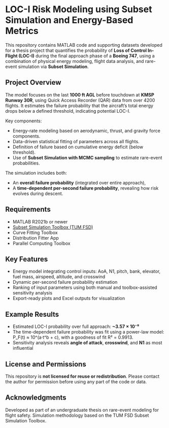 # LOC-I Risk Modeling using Subset Simulation and Energy-Based Metrics

This repository contains MATLAB code and supporting datasets developed for a thesis project that quantifies the probability of **Loss of Control In-Flight (LOC-I)** during the final approach phase of a **Boeing 747**, using a combination of physical energy modeling, flight data analysis, and rare-event simulation via **Subset Simulation**.

## Project Overview

The model focuses on the last **1000 ft AGL** before touchdown at **KMSP Runway 30R**, using Quick Access Recorder (QAR) data from over 4200 flights. It estimates the failure probability that the aircraft’s total energy drops below a defined threshold, indicating potential LOC-I.

Key components:
- Energy-rate modeling based on aerodynamic, thrust, and gravity force components.
- Data-driven statistical fitting of parameters across all flights.
- Definition of failure based on cumulative energy deficit (below threshold).
- Use of **Subset Simulation with MCMC sampling** to estimate rare-event probabilities.

The simulation includes both:
- An **overall failure probability** (integrated over entire approach),
- A **time-dependent per-second failure probability**, revealing how risk evolves during descent.

## Requirements

- MATLAB R2021b or newer
- [Subset Simulation Toolbox (TUM FSD)](https://www.fs.tum.de/en/aircraft/projects/software-tools/)
- Curve Fitting Toolbox
- Distribution Fitter App
- Parallel Computing Toolbox

## Key Features

- Energy model integrating control inputs: AoA, N1, pitch, bank, elevator, fuel mass, airspeed, altitude, and crosswind
- Dynamic per-second failure probability estimation
- Ranking of input parameters using both manual and toolbox-assisted sensitivity analysis
- Export-ready plots and Excel outputs for visualization

## Example Results

- Estimated LOC-I probability over full approach: **~3.57 × 10⁻⁸**
- The time-dependent failure probability was fit using a power-law model:
  P_F(t) ≈ 10^(a·t^b + c), with a goodness of fit R² = 0.9913.
- Sensitivity analysis reveals **angle of attack**, **crosswind**, and **N1** as most influential

## License and Permissions

This repository is **not licensed for reuse or redistribution**. Please contact the author for permission before using any part of the code or data.

## Acknowledgments

Developed as part of an undergraduate thesis on rare-event modeling for flight safety. Simulation methodology based on the TUM FSD Subset Simulation Toolbox.
